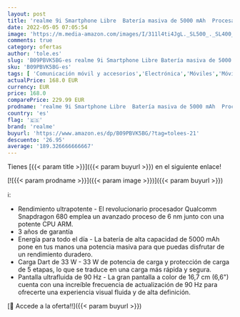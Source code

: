 ```yaml
---
layout: post
title: 'realme 9i Smartphone Libre  Batería masiva de 5000 mAh  Procesador Qualcomm Snapdragon 680  Carga Dart de 33 W  Pantalla ultrafluida de 90 Hz  Dual Sim 4+64 GB  Android 11  Prism Black'
date: 2022-05-05 07:05:54
image: 'https://m.media-amazon.com/images/I/311l4ti4JgL._SL500_._SL400_.jpg'
comments: true
category: ofertas
author: 'tole.es'
slug: 'B09PBVK5BG-es realme 9i Smartphone Libre Batería masiva de 5000 mAh...'
sku: 'B09PBVK5BG-es'
tags: [ 'Comunicación móvil y accesorios','Electrónica','Móviles','Móviles y smartphones libres','android','realme','🇪🇸', ]
actualPrice: 168.0 EUR
currency: EUR
price: 168.0
comparePrice: 229.99 EUR
prodname: 'realme 9i Smartphone Libre  Batería masiva de 5000 mAh  Procesador Qualcomm Snapdragon 680  Carga Dart de 33 W  Pantalla ultrafluida de 90 Hz  Dual Sim 4+64 GB  Android 11  Prism Black'
country: 'es'
flag: '🇪🇸'
brand: 'realme'
buyurl: 'https://www.amazon.es/dp/B09PBVK5BG/?tag=tolees-21'
descuento: '26.95'
average: '189.326666666667'
---
```


Tienes [{{< param title >}}]({{< param buyurl >}}) en el siguiente enlace!

[![{{< param prodname >}}]({{< param image >}})]({{< param buyurl >}})

ℹ️:

- Rendimiento ultrapotente - El revolucionario procesador Qualcomm Snapdragon 680 emplea un avanzado proceso de 6 nm junto con una potente CPU ARM.
- 3 años de garantía
- Energía para todo el día - La batería de alta capacidad de 5000 mAh pone en tus manos una potencia masiva para que puedas disfrutar de un rendimiento duradero.
- Carga Dart de 33 W - 33 W de potencia de carga y protección de carga de 5 etapas, lo que se traduce en una carga más rápida y segura.
- Pantalla ultrafluida de 90 Hz - La gran pantalla a color de 16,7 cm (6,6") cuenta con una increíble frecuencia de actualización de 90 Hz para ofrecerte una experiencia visual fluida y de alta definición.

[🛒 Accede a la oferta!!]({{< param buyurl >}})

